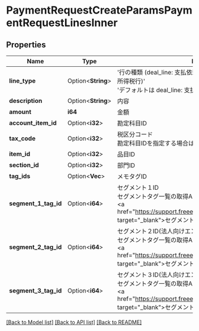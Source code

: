 # PaymentRequestCreateParamsPaymentRequestLinesInner

## Properties

Name | Type | Description | Notes
------------ | ------------- | ------------- | -------------
**line_type** | Option<**String**> | '行の種類 (deal_line: 支払依頼の通常取引行, withholding_tax: 源泉所得税行)'<br> 'デフォルトは deal_line: 支払依頼の通常取引行 です'  | [optional]
**description** | Option<**String**> | 内容 | [optional]
**amount** | **i64** | 金額 | 
**account_item_id** | Option<**i32**> | 勘定科目ID | [optional]
**tax_code** | Option<**i32**> | 税区分コード<br> 勘定科目IDを指定する場合は必須です。  | [optional]
**item_id** | Option<**i32**> | 品目ID | [optional]
**section_id** | Option<**i32**> | 部門ID | [optional]
**tag_ids** | Option<**Vec<i32>**> | メモタグID | [optional]
**segment_1_tag_id** | Option<**i64**> | セグメント１ID<br> セグメントタグ一覧の取得APIを利用して取得してください。<br> <a href=\"https://support.freee.co.jp/hc/ja/articles/360020679611\" target=\"_blank\">セグメント（分析用タグ）の設定</a><br>  | [optional]
**segment_2_tag_id** | Option<**i64**> | セグメント２ID(法人向けエンタープライズプラン)<br> セグメントタグ一覧の取得APIを利用して取得してください。<br> <a href=\"https://support.freee.co.jp/hc/ja/articles/360020679611\" target=\"_blank\">セグメント（分析用タグ）の設定</a><br>  | [optional]
**segment_3_tag_id** | Option<**i64**> | セグメント３ID(法人向けエンタープライズプラン)<br> セグメントタグ一覧の取得APIを利用して取得してください。<br> <a href=\"https://support.freee.co.jp/hc/ja/articles/360020679611\" target=\"_blank\">セグメント（分析用タグ）の設定</a><br>  | [optional]

[[Back to Model list]](../README.md#documentation-for-models) [[Back to API list]](../README.md#documentation-for-api-endpoints) [[Back to README]](../README.md)



